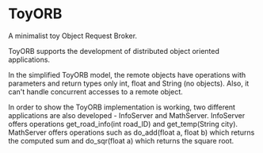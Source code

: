 # ToyORB
A minimalist toy Object Request Broker.

ToyORB supports the development of distributed object oriented applications.

In the simplified ToyORB model, the remote objects have operations with parameters and return types only int, float and String (no objects). Also, it can't handle concurrent accesses to a remote object.

In order to show the ToyORB implementation is working, two different applications are also developed - InfoServer and MathServer. InfoServer offers operations get_road_info(int road_ID) and get_temp(String city). MathServer offers operations such as do_add(float a, float b) which returns the computed sum and do_sqr(float a) which returns the square root.
